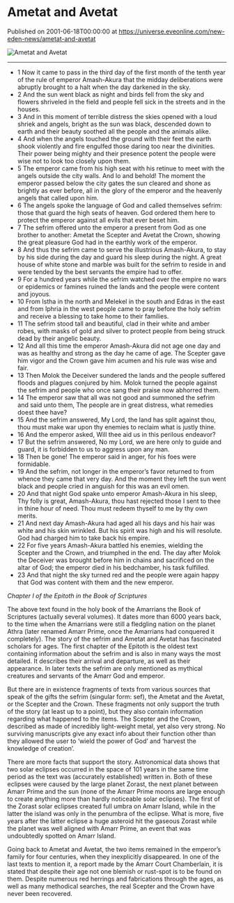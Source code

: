 # Ametat and Avetat
Published on 2001-06-18T00:00:00 at https://universe.eveonline.com/new-eden-news/ametat-and-avetat

![Ametat and Avetat](https://web.ccpgamescdn.com/communityassets/img/chronicles/chronicleImage/ecli.jpg)

---
- 1 	Now it came to pass in the third day of the first month of the tenth year of the rule of emperor Amash-Akura that the midday deliberations were abruptly brought to a halt when the day darkened in the sky.
- 2 	And the sun went black as night and birds fell from the sky and flowers shriveled in the field and people fell sick in the streets and in the houses.
- 3 	And in this moment of terrible distress the skies opened with a loud shriek and angels, bright as the sun was black, descended down to earth and their beauty soothed all the people and the animals alike.
- 4 	And when the angels touched the ground with their feet the earth shook violently and fire engulfed those daring too near the divinities. Their power being mighty and their presence potent the people were wise not to look too closely upon them.
- 5 	The emperor came from his high seat with his retinue to meet with the angels outside the city walls. And lo and behold! The moment the emperor passed below the city gates the sun cleared and shone as brightly as ever before, all in the glory of the emperor and the heavenly angels that called upon him.
- 6 	The angels spoke the language of God and called themselves sefrim: those that guard the high seats of heaven. God ordered them here to protect the emperor against all evils that ever beset him.
- 7 	The sefrim offered unto the emperor a present from God as one brother to another: Ametat the Scepter and Avetat the Crown, showing the great pleasure God had in the earthly work of the emperor.
- 8 	And thus the sefrim came to serve the illustrious Amash-Akura, to stay by his side during the day and guard his sleep during the night. A great house of white stone and marble was built for the sefrim to reside in and were tended by the best servants the empire had to offer.
- 9 	For a hundred years while the sefrim watched over the empire no wars or epidemics or famines ruined the lands and the people were content and joyous.
- 10 	From Istha in the north and Melekel in the south and Edras in the east and from Iphria in the west people came to pray before the holy sefrim and receive a blessing to take home to their families.
- 11 	The sefrim stood tall and beautiful, clad in their white and amber robes, with masks of gold and silver to protect people from being struck dead by their angelic beauty.
- 12 	And all this time the emperor Amash-Akura did not age one day and was as healthy and strong as the day he came of age. The Scepter gave him vigor and the Crown gave him acumen and his rule was wise and fair.
- 13 	Then Molok the Deceiver sundered the lands and the people suffered floods and plagues conjured by him. Molok turned the people against the sefrim and people who once sang their praise now abhorred them.
- 14 	The emperor saw that all was not good and summoned the sefrim and said unto them, The people are in great distress, what remedies doest thee have?
- 15 	And the sefrim answered, My Lord, the land has split against thou, thou must make war upon thy enemies to reclaim what is justly thine.
- 16 	And the emperor asked, Will thee aid us in this perilous endeavor?
- 17 	But the sefrim answered, No my Lord, we are here only to guide and guard, it is forbidden to us to aggress upon any man.
- 18 	Then be gone! The emperor said in anger, for his foes were formidable.
- 19 	And the sefrim, not longer in the emperor’s favor returned to from whence they came that very day. And the moment they left the sun went black and people cried in anguish for this was an evil omen.
- 20 	And that night God spake unto emperor Amash-Akura in his sleep, Thy folly is great, Amash-Akura, thou hast rejected those I sent to thee in thine hour of need. Thou must redeem thyself to me by thy own merits.
- 21 	And next day Amash-Akura had aged all his days and his hair was white and his skin wrinkled. But his spirit was high and his will resolute. God had charged him to take back his empire.
- 22 	For five years Amash-Akura battled his enemies, wielding the Scepter and the Crown, and triumphed in the end. The day after Molok the Deceiver was brought before him in chains and sacrificed on the altar of God; the emperor died in his bedchamber, his task fulfilled.
- 23 	And that night the sky turned red and the people were again happy that God was content with them and the new emperor.


*Chapter I of the Epitoth
in the Book of Scriptures*

The above text found in the holy book of the Amarrians the Book of Scriptures (actually several volumes). It dates more than 6000 years back, to the time when the Amarrians were still a fledgling nation on the planet Athra (later renamed Amarr Prime, once the Amarrians had conquered it completely). The story of the sefrim and Ametat and Avetat has fascinated scholars for ages. The first chapter of the Epitoth is the oldest text containing information about the sefrim and is also in many ways the most detailed. It describes their arrival and departure, as well as their appearance. In later texts the sefrim are only mentioned as mythical creatures and servants of the Amarr God and emperor.

But there are in existence fragments of texts from various sources that speak of the gifts the sefrim (singular form: sef), the Ametat and the Avetat, or the Scepter and the Crown. These fragments not only support the truth of the story (at least up to a point), but they also contain information regarding what happened to the items. The Scepter and the Crown, described as made of incredibly light-weight metal, yet also very strong. No surviving manuscripts give any exact info about their function other than they allowed the user to ‘wield the power of God’ and ‘harvest the knowledge of creation’.

There are more facts that support the story. Astronomical data shows that two solar eclipses occurred in the space of 101 years in the same time period as the text was (accurately established) written in. Both of these eclipses were caused by the large planet Zorast, the next planet between Amarr Prime and the sun (none of the Amarr Prime moons are large enough to create anything more than hardly noticeable solar eclipses). The first of the Zorast solar eclipses created full umbra on Amarr Island, while in the latter the island was only in the penumbra of the eclipse. What is more, five years after the latter eclipse a huge asteroid hit the gaseous Zorast while the planet was well aligned with Amarr Prime, an event that was undoubtedly spotted on Amarr Island.

Going back to Ametat and Avetat, the two items remained in the emperor’s family for four centuries, when they inexplicitly disappeared. In one of the last texts to mention it, a report made by the Amarr Court Chamberlain, it is stated that despite their age not one blemish or rust-spot is to be found on them. Despite numerous red herrings and fabrications through the ages, as well as many methodical searches, the real Scepter and the Crown have never been recovered.
